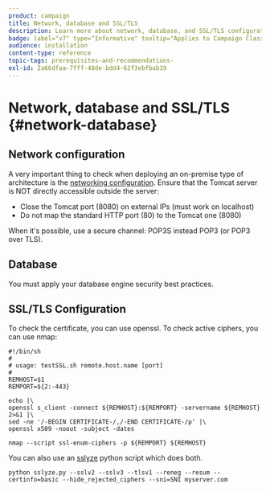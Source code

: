 ```yaml
---
product: campaign
title: Network, database and SSL/TLS
description: Learn more about network, database, and SSL/TLS configuration best practices
badge: label="v7" type="Informative" tooltip="Applies to Campaign Classic v7 only"
audience: installation
content-type: reference
topic-tags: prerequisites-and-recommendations-
exl-id: 2a66dfaa-7fff-48de-bdd4-62f3ebfbab19
---
```

# Network, database and SSL/TLS {#network-database}



## Network configuration

A very important thing to check when deploying an on-premise type of architecture is the [networking configuration](../../installation/using/network-configuration.md). Ensure that the Tomcat server is NOT directly accessible outside the server:

* Close the Tomcat port (8080) on external IPs (must work on localhost)
* Do not map the standard HTTP port (80) to the Tomcat one (8080)

When it's possible, use a secure channel: POP3S instead POP3 (or POP3 over TLS).

## Database

You must apply your database engine security best practices.

## SSL/TLS Configuration

To check the certificate, you can use openssl. To check active ciphers, you can use nmap:

```
#!/bin/sh
#
# usage: testSSL.sh remote.host.name [port]
#
REMHOST=$1
REMPORT=${2:-443}
 
echo |\
openssl s_client -connect ${REMHOST}:${REMPORT} -servername ${REMHOST} 2>&1 |\
sed -ne '/-BEGIN CERTIFICATE-/,/-END CERTIFICATE-/p' |\
openssl x509 -noout -subject -dates
   
nmap --script ssl-enum-ciphers -p ${REMPORT} ${REMHOST}
```

You can also use an [sslyze](https://github.com/nabla-c0d3/sslyze/releases) python script which does both.

```
python sslyze.py --sslv2 --sslv3 --tlsv1 --reneg --resum --certinfo=basic --hide_rejected_ciphers --sni=SNI myserver.com
```

